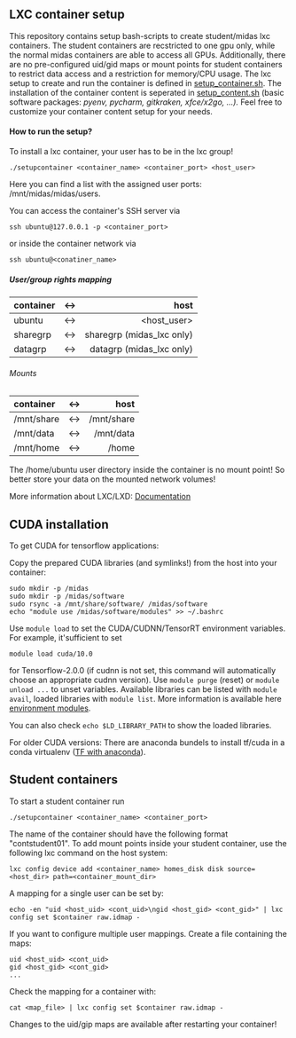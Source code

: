 LXC container setup
-------------------

This repository contains setup bash-scripts to create student/midas lxc containers. The student containers are recstricted to one gpu only, while the normal midas containers are able to access all GPUs. Additionally, there are no pre-configured uid/gid maps or mount points for student containers to restrict data access and a restriction for memory/CPU usage. The lxc setup to create and run the container is defined in [setup_container.sh](https://github.com/lab-midas/lxc/blob/master/midas_lxc/setup_container.sh). The installation of the container content is seperated in [setup_content.sh](https://github.com/lab-midas/lxc/blob/master/midas_lxc/setup_content.sh) (basic software packages: *pyenv, pycharm, gitkraken, xfce/x2go, ...).* Feel free to customize your container content setup for your needs. 


#### How to run the setup?
To install a lxc container, your user has to be in the lxc group!

    ./setupcontainer <container_name> <container_port> <host_user>

Here you can find a list with the assigned user ports: /mnt/midas/midas/users.

You can access the container's SSH server via

    ssh ubuntu@127.0.0.1 -p <container_port>

or inside the container network via

    ssh ubuntu@<conatiner_name>

##### User/group rights mapping
| container| <-> | host                      |
|:---------|:---:|--------------------------:|
| ubuntu   | <-> | <host_user>               |
| sharegrp | <-> | sharegrp (midas_lxc only) |
| datagrp  | <-> | datagrp (midas_lxc only)  |

###### Mounts
| container| <-> | host                      |
|:---------|:---:|--------------------------:|
| /mnt/share | <-> | /mnt/share    |
| /mnt/data  | <-> | /mnt/data     |
| /mnt/home  | <-> | /home         |

The /home/ubuntu user directory inside the container is no mount point!
So better store your data on the mounted network volumes!

More information about LXC/LXD: [Documentation](https://lxd.readthedocs.io/en/latest/)
 
CUDA installation
-----------------
To get CUDA for tensorflow applications:

Copy the prepared CUDA libraries (and symlinks!) from the host into your container:

    sudo mkdir -p /midas
    sudo mkdir -p /midas/software
    sudo rsync -a /mnt/share/software/ /midas/software
    echo "module use /midas/software/modules" >> ~/.bashrc
    
Use `module load` to set the CUDA/CUDNN/TensorRT environment variables. For example,
it'sufficient to set 

    module load cuda/10.0
   
for Tensorflow-2.0.0 (if cudnn is not set, this command will automatically choose an appropriate cudnn version). 
Use `module purge` (reset) or `module unload ...` to unset variables.
Available libraries can be listed with `module avail`, loaded libraries with `module list`.
More information is available here [environment modules](http://modules.sourceforge.net/).

You can also check `echo $LD_LIBRARY_PATH` to show the loaded libraries. 

For older CUDA versions: There are anaconda bundels to install tf/cuda in a conda virtualenv 
([TF with anaconda](https://docs.anaconda.com/anaconda/user-guide/tasks/tensorflow/)).

Student containers
------------------
To start a student container run

    ./setupcontainer <container_name> <container_port>

The name of the container should have the following format "contstudent01".
To add mount points inside your student container, use the following lxc command on the host system:

    lxc config device add <container_name> homes_disk disk source=<host_dir> path=<container_mount_dir>

A mapping for a single user can be set by:

    echo -en "uid <host_uid> <cont_uid>\ngid <host_gid> <cont_gid>" | lxc config set $container raw.idmap -

If you want to configure multiple user mappings. Create a file containing the maps:
    
    uid <host_uid> <cont_uid>
    gid <host_gid> <cont_gid>
    ...

Check the mapping for a container with:

    cat <map_file> | lxc config set $container raw.idmap -
    
Changes to the uid/gip maps are available after restarting your container!
